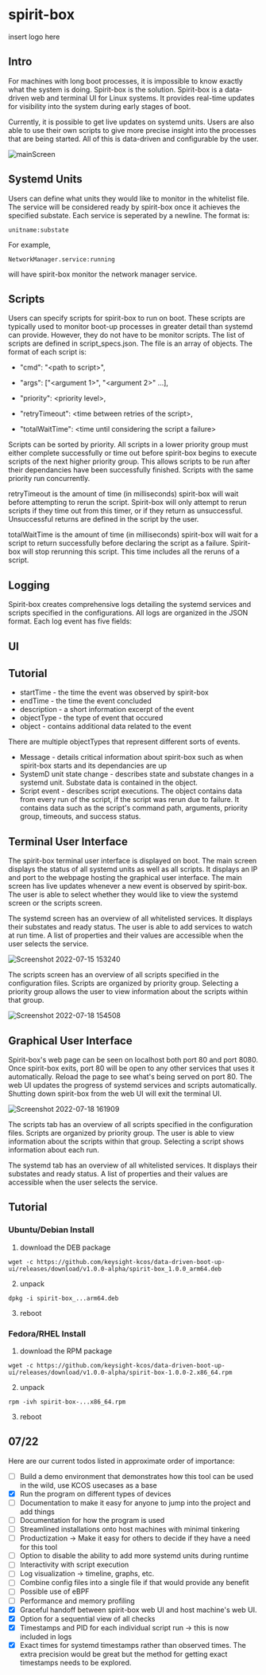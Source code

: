 # spirit-box
insert logo here

## Intro
For machines with long boot processes, it is impossible to know exactly what the system is doing. Spirit-box is the solution. Spirit-box is a data-driven web and terminal UI for Linux systems. It provides real-time updates for visibility into the system during early stages of boot. 

Currently, it is possible to get live updates on systemd units. Users are also able to use their own scripts to give more precise insight into the processes that are being started. All of this is data-driven and configurable by the user.

![mainScreen](https://user-images.githubusercontent.com/56091505/179314635-4c7cb978-9708-4d54-8860-7944feb22b97.gif)


## Systemd Units
Users can define what units they would like to monitor in the whitelist file. The service will be considered ready by spirit-box once it achieves the specified substate. Each service is seperated by a newline. The format is:

    unitname:substate

For example,

    NetworkManager.service:running

will have spirit-box monitor the network manager service.

## Scripts
Users can specify scripts for spirit-box to run on boot. These scripts are typically used to monitor boot-up processes in greater detail than systemd can provide. However, they do not have to be monitor scripts. The list of scripts are defined in script_specs.json. The file is an array of objects. The format of each script is:

+ "cmd": "<path to script\>",

+ "args": ["<argument 1\>", "<argument 2\>" ...],

+ "priority": <priority level\>,

+ "retryTimeout": <time between retries of the script\>,

+ "totalWaitTime": <time until considering the script a failure\>

Scripts can be sorted by priority. All scripts in a lower priority group must either complete successfully or time out before spirit-box begins to execute scripts of the next higher priority group. This allows scripts to be run after their dependancies have been successfully finished. Scripts with the same priority run concurrently.

retryTimeout is the amount of time (in milliseconds) spirit-box will wait before attempting to rerun the script. Spirit-box will only attempt to rerun scripts if they time out from this timer, or if they return as unsuccessful. Unsuccessful returns are defined in the script by the user.

totalWaitTime is the amount of time (in milliseconds) spirit-box will wait for a script to return successfully before declaring the script as a failure. Spirit-box will stop rerunning this script. This time includes all the reruns of a script.

## Logging


Spirit-box creates comprehensive logs detailing the systemd services and scripts specified in the configurations. All logs are organized in the JSON format. Each log event has five fields:

## UI

## Tutorial

+ startTime - the time the event was observed by spirit-box
+ endTime - the time the event concluded
+ description - a short information excerpt of the event
+ objectType - the type of event that occured
+ object - contains additional data related to the event

There are multiple objectTypes that represent different sorts of events.

+ Message - details critical information about spirit-box such as when spirit-box starts and its dependancies are up
+ SystemD unit state change - describes state and substate changes in a systemd unit. Substate data is contained in the object.
+ Script event - describes script executions. The object contains data from every run of the script, if the script was rerun due to failure. It contains data such as the script's command path, arguments, priority group, timeouts, and success status.

## Terminal User Interface

The spirit-box terminal user interface is displayed on boot. The main screen displays the status of all systemd units as well as all scripts. It displays an IP and port to the webpage hosting the graphical user interface. The main screen has live updates whenever a new event is observed by spirit-box. The user is able to select whether they would like to view the systemd screen or the scripts screen.

The systemd screen has an overview of all whitelisted services. It displays their substates and ready status. The user is able to add services to watch at run time. A list of properties and their values are accessible when the user selects the service.

![Screenshot 2022-07-15 153240](https://user-images.githubusercontent.com/56091505/179320455-3766f4fc-3fbf-487b-9ab0-58fc4257a4e8.png)

The scripts screen has an overview of all scripts specified in the configuration files. Scripts are organized by priority group. Selecting a priority group allows the user to view information about the scripts within that group.

![Screenshot 2022-07-18 154508](https://user-images.githubusercontent.com/56091505/179629671-bdba3352-9e1c-4ff6-bc90-871bbaa200f7.png)

## Graphical User Interface

Spirit-box's web page can be seen on localhost both port 80 and port 8080. Once spirit-box exits, port 80 will be open to any other services that uses it automatically. Reload the page to see what's being served on port 80. The web UI updates the progress of systemd services and scripts automatically. Shutting down spirit-box from the web UI will exit the terminal UI.

![Screenshot 2022-07-18 161909](https://user-images.githubusercontent.com/56091505/179632771-941def88-4ffe-4be2-86fd-11853c777368.png)

The scripts tab has an overview of all scripts specified in the configuration files. Scripts are organized by priority group. The user is able to view information about the scripts within that group. Selecting a script shows information about each run.

The systemd tab has an overview of all whitelisted services. It displays their substates and ready status. A list of properties and their values are accessible when the user selects the service.

## Tutorial

### Ubuntu/Debian Install
1. download the DEB package

`wget -c https://github.com/keysight-kcos/data-driven-boot-up-ui/releases/download/v1.0.0-alpha/spirit-box_1.0.0_arm64.deb`

2. unpack

`dpkg -i spirit-box_...arm64.deb`

3. reboot


### Fedora/RHEL Install
1. download the RPM package

`wget -c https://github.com/keysight-kcos/data-driven-boot-up-ui/releases/download/v1.0.0-alpha/spirit-box-1.0.0-2.x86_64.rpm`

2. unpack

`rpm -ivh spirit-box-...x86_64.rpm`

3. reboot

## 07/22
Here are our current todos listed in approximate order of importance:

- [ ] Build a demo environment that demonstrates how this tool can be used in the wild, use KCOS usecases as a base
- [x] Run the program on different types of devices
- [ ] Documentation to make it easy for anyone to jump into the project and add things
- [ ] Documentation for how the program is used
- [ ] Streamlined installations onto host machines with minimal tinkering
- [ ] Productization -> Make it easy for others to decide if they have a need for this tool
- [ ] Option to disable the ability to add more systemd units during runtime
- [ ] Interactivity with script execution
- [ ] Log visualization -> timeline, graphs, etc.
- [ ] Combine config files into a single file if that would provide any benefit
- [ ] Possible use of eBPF
- [ ] Performance and memory profiling
- [x] Graceful handoff between spirit-box web UI and host machine's web UI.
- [x] Option for a sequential view of all checks
- [x] Timestamps and PID for each individual script run -> this is now included in logs
- [x] Exact times for systemd timestamps rather than observed times. The extra precision would be great but the method for getting exact timestamps needs to be explored.
